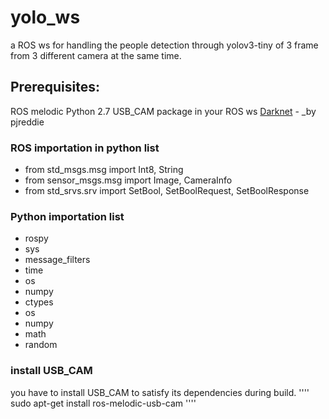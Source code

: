 # yolo_ws
a ROS ws for handling the people detection through yolov3-tiny of 3 frame from 3 different camera at the same time.

## Prerequisites: 
ROS melodic
Python 2.7
USB_CAM package in your ROS ws
[Darknet](https://github.com/pjreddie/darknet) - _by pjreddie

### ROS importation in python list 
* from std_msgs.msg import Int8, String
* from sensor_msgs.msg import Image, CameraInfo
* from std_srvs.srv import SetBool, SetBoolRequest, SetBoolResponse
### Python importation list 
* rospy
* sys
* message_filters
* time
* os
* numpy
* ctypes
* os
* numpy
* math
* random
### install USB_CAM 
you have to install USB_CAM to satisfy its dependencies during build.
''''
sudo apt-get install ros-melodic-usb-cam
''''

